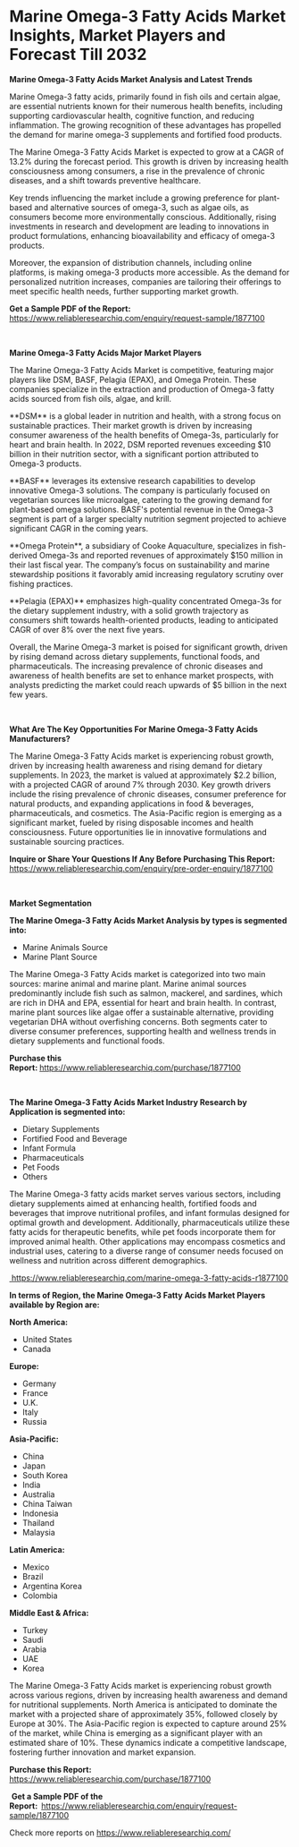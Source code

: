 <p><h1>Marine Omega-3 Fatty Acids Market Insights, Market Players and Forecast Till 2032</h1></p><p><strong>Marine Omega-3 Fatty Acids Market Analysis and Latest Trends</strong></p>
<p><p>Marine Omega-3 fatty acids, primarily found in fish oils and certain algae, are essential nutrients known for their numerous health benefits, including supporting cardiovascular health, cognitive function, and reducing inflammation. The growing recognition of these advantages has propelled the demand for marine omega-3 supplements and fortified food products.</p><p>The Marine Omega-3 Fatty Acids Market is expected to grow at a CAGR of 13.2% during the forecast period. This growth is driven by increasing health consciousness among consumers, a rise in the prevalence of chronic diseases, and a shift towards preventive healthcare. </p><p>Key trends influencing the market include a growing preference for plant-based and alternative sources of omega-3, such as algae oils, as consumers become more environmentally conscious. Additionally, rising investments in research and development are leading to innovations in product formulations, enhancing bioavailability and efficacy of omega-3 products.</p><p>Moreover, the expansion of distribution channels, including online platforms, is making omega-3 products more accessible. As the demand for personalized nutrition increases, companies are tailoring their offerings to meet specific health needs, further supporting market growth.</p></p>
<p><strong>Get a Sample PDF of the Report:&nbsp;</strong> <a href="https://www.reliableresearchiq.com/enquiry/request-sample/1877100?utm_campaign=103&utm_medium=2&utm_source=Github&utm_content=ia&utm_term=04022025&utm_id=marine-omega-3-fatty-acids">https://www.reliableresearchiq.com/enquiry/request-sample/1877100</a></p>
<p>&nbsp;</p>
<p><strong>Marine Omega-3 Fatty Acids Major Market Players</strong></p>
<p><p>The Marine Omega-3 Fatty Acids Market is competitive, featuring major players like DSM, BASF, Pelagia (EPAX), and Omega Protein. These companies specialize in the extraction and production of Omega-3 fatty acids sourced from fish oils, algae, and krill.</p><p>**DSM** is a global leader in nutrition and health, with a strong focus on sustainable practices. Their market growth is driven by increasing consumer awareness of the health benefits of Omega-3s, particularly for heart and brain health. In 2022, DSM reported revenues exceeding $10 billion in their nutrition sector, with a significant portion attributed to Omega-3 products.</p><p>**BASF** leverages its extensive research capabilities to develop innovative Omega-3 solutions. The company is particularly focused on vegetarian sources like microalgae, catering to the growing demand for plant-based omega solutions. BASF's potential revenue in the Omega-3 segment is part of a larger specialty nutrition segment projected to achieve significant CAGR in the coming years.</p><p>**Omega Protein**, a subsidiary of Cooke Aquaculture, specializes in fish-derived Omega-3s and reported revenues of approximately $150 million in their last fiscal year. The company’s focus on sustainability and marine stewardship positions it favorably amid increasing regulatory scrutiny over fishing practices.</p><p>**Pelagia (EPAX)** emphasizes high-quality concentrated Omega-3s for the dietary supplement industry, with a solid growth trajectory as consumers shift towards health-oriented products, leading to anticipated CAGR of over 8% over the next five years.</p><p>Overall, the Marine Omega-3 market is poised for significant growth, driven by rising demand across dietary supplements, functional foods, and pharmaceuticals. The increasing prevalence of chronic diseases and awareness of health benefits are set to enhance market prospects, with analysts predicting the market could reach upwards of $5 billion in the next few years.</p></p>
<p>&nbsp;</p>
<p><strong>What Are The Key Opportunities For Marine Omega-3 Fatty Acids Manufacturers?</strong></p>
<p><p>The Marine Omega-3 Fatty Acids market is experiencing robust growth, driven by increasing health awareness and rising demand for dietary supplements. In 2023, the market is valued at approximately $2.2 billion, with a projected CAGR of around 7% through 2030. Key growth drivers include the rising prevalence of chronic diseases, consumer preference for natural products, and expanding applications in food & beverages, pharmaceuticals, and cosmetics. The Asia-Pacific region is emerging as a significant market, fueled by rising disposable incomes and health consciousness. Future opportunities lie in innovative formulations and sustainable sourcing practices.</p></p>
<p><strong>Inquire or Share Your Questions If Any Before Purchasing This Report:</strong> <a href="https://www.reliableresearchiq.com/enquiry/pre-order-enquiry/1877100?utm_campaign=103&utm_medium=2&utm_source=Github&utm_content=ia&utm_term=04022025&utm_id=marine-omega-3-fatty-acids">https://www.reliableresearchiq.com/enquiry/pre-order-enquiry/1877100</a></p>
<p>&nbsp;</p>
<p><strong>Market Segmentation</strong></p>
<p><strong>The Marine Omega-3 Fatty Acids Market Analysis by types is segmented into:</strong></p>
<p><ul><li>Marine Animals Source</li><li>Marine Plant Source</li></ul></p>
<p><p>The Marine Omega-3 Fatty Acids market is categorized into two main sources: marine animal and marine plant. Marine animal sources predominantly include fish such as salmon, mackerel, and sardines, which are rich in DHA and EPA, essential for heart and brain health. In contrast, marine plant sources like algae offer a sustainable alternative, providing vegetarian DHA without overfishing concerns. Both segments cater to diverse consumer preferences, supporting health and wellness trends in dietary supplements and functional foods.</p></p>
<p><strong>Purchase this Report:&nbsp;</strong><a href="https://www.reliableresearchiq.com/purchase/1877100?utm_campaign=103&utm_medium=2&utm_source=Github&utm_content=ia&utm_term=04022025&utm_id=marine-omega-3-fatty-acids">https://www.reliableresearchiq.com/purchase/1877100</a></p>
<p>&nbsp;</p>
<p><strong>The Marine Omega-3 Fatty Acids Market Industry Research by Application is segmented into:</strong></p>
<p><ul><li>Dietary Supplements</li><li>Fortified Food and Beverage</li><li>Infant Formula</li><li>Pharmaceuticals</li><li>Pet Foods</li><li>Others</li></ul></p>
<p><p>The Marine Omega-3 fatty acids market serves various sectors, including dietary supplements aimed at enhancing health, fortified foods and beverages that improve nutritional profiles, and infant formulas designed for optimal growth and development. Additionally, pharmaceuticals utilize these fatty acids for therapeutic benefits, while pet foods incorporate them for improved animal health. Other applications may encompass cosmetics and industrial uses, catering to a diverse range of consumer needs focused on wellness and nutrition across different demographics.</p></p>
<p><a href="https://www.reliableresearchiq.com/marine-omega-3-fatty-acids-r1877100?utm_campaign=103&utm_medium=2&utm_source=Github&utm_content=ia&utm_term=04022025&utm_id=marine-omega-3-fatty-acids">&nbsp;https://www.reliableresearchiq.com/marine-omega-3-fatty-acids-r1877100</a></p>
<p><strong>In terms of Region, the Marine Omega-3 Fatty Acids Market Players available by Region are:</strong></p>
<p>
    <p> <strong> North America: </strong>
        <ul>
            <li>United States</li>
            <li>Canada</li>
        </ul>
        </p> 
    <p> <strong> Europe: </strong>
        <ul>
            <li>Germany</li>
            <li>France</li>
            <li>U.K.</li>
            <li>Italy</li>
            <li>Russia</li>
        </ul>
        </p> 
    <p> <strong> Asia-Pacific: </strong>
        <ul>
            <li>China</li>
            <li>Japan</li>
            <li>South Korea</li>
            <li>India</li>
            <li>Australia</li>
            <li>China Taiwan</li>
            <li>Indonesia</li>
            <li>Thailand</li>
            <li>Malaysia</li>
        </ul>
        </p> 
    <p> <strong> Latin America: </strong>
        <ul>
            <li>Mexico</li>
            <li>Brazil</li>
            <li>Argentina Korea</li>
            <li>Colombia</li>
        </ul>
        </p> 
    <p> <strong> Middle East & Africa: </strong>
        <ul>
            <li>Turkey</li>
            <li>Saudi</li>
            <li>Arabia</li>
            <li>UAE</li>
            <li>Korea</li>
        </ul>
    </p>
    </p>
<p><p>The Marine Omega-3 Fatty Acids market is experiencing robust growth across various regions, driven by increasing health awareness and demand for nutritional supplements. North America is anticipated to dominate the market with a projected share of approximately 35%, followed closely by Europe at 30%. The Asia-Pacific region is expected to capture around 25% of the market, while China is emerging as a significant player with an estimated share of 10%. These dynamics indicate a competitive landscape, fostering further innovation and market expansion.</p></p>
<p><strong>Purchase this Report: </strong><a href="https://www.reliableresearchiq.com/purchase/1877100?utm_campaign=103&utm_medium=2&utm_source=Github&utm_content=ia&utm_term=04022025&utm_id=marine-omega-3-fatty-acids">https://www.reliableresearchiq.com/purchase/1877100</a></p>
<p>&nbsp;<strong>Get a Sample PDF of the Report:&nbsp;&nbsp;</strong><a href="https://www.reliableresearchiq.com/enquiry/request-sample/1877100?utm_campaign=103&utm_medium=2&utm_source=Github&utm_content=ia&utm_term=04022025&utm_id=marine-omega-3-fatty-acids">https://www.reliableresearchiq.com/enquiry/request-sample/1877100</a></p>
<p><strong></strong></p>
<p>Check more reports on <a href="https://www.reliableresearchiq.com/?utm_campaign=103&utm_medium=2&utm_source=Github&utm_content=ia&utm_term=04022025&utm_id=marine-omega-3-fatty-acids">https://www.reliableresearchiq.com/</a></p>
